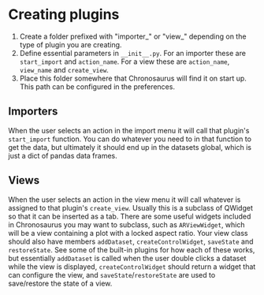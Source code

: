 # Creating plugins

1. Create a folder prefixed with "importer_" or "view_" depending on the type of plugin you are creating.
2. Define essential parameters in `__init__.py`. For an importer these are `start_import` and `action_name`. For a view these are `action_name`, `view_name` and `create_view`.
3. Place this folder somewhere that Chronosaurus will find it on start up. This path can be configured in the preferences.

## Importers

When the user selects an action in the import menu it will call that plugin's `start_import` function. You can do whatever you need to in that function to get the data, but ultimately it should end up in the datasets global, which is just a dict of pandas data frames.

## Views

When the user selects an action in the view menu it will call whatever is assigned to that plugin's `create_view`. Usually this is a subclass of QWidget so that it can be inserted as a tab. There are some useful widgets included in Chronosaurus you may want to subclass, such as `ARViewWidget`, which will be a view containing a plot with a locked aspect ratio. Your view class should also have members `addDataset`, `createControlWidget`, `saveState` and `restoreState`. See some of the built-in plugins for how each of these works, but essentially `addDataset` is called when the user double clicks a dataset while the view is displayed, `createControlWidget` should return a widget that can configure the view, and `saveState`/`restoreState` are used to save/restore the state of a view.